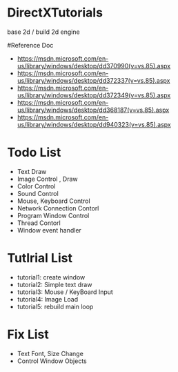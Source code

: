 # DirectXTutorials
base 2d / build 2d engine

#Reference Doc
- https://msdn.microsoft.com/en-us/library/windows/desktop/dd370990(v=vs.85).aspx
- https://msdn.microsoft.com/en-us/library/windows/desktop/dd372337(v=vs.85).aspx
- https://msdn.microsoft.com/en-us/library/windows/desktop/dd372349(v=vs.85).aspx
- https://msdn.microsoft.com/en-us/library/windows/desktop/dd368187(v=vs.85).aspx
- https://msdn.microsoft.com/en-us/library/windows/desktop/dd940323(v=vs.85).aspx

# Todo List   
- Text Draw
- Image Control , Draw
- Color Control
- Sound Control
- Mouse, Keyboard Control
- Network Connection Contorl
- Program Window Control
- Thread Contorl
- Window event handler

# Tutlrial List
- tutorial1: create window
- tutorial2: Simple text draw
- tutorial3: Mouse / KeyBoard Input
- tutorial4: Image Load
- tutorial5: rebuild main loop
# Fix List
- Text Font, Size Change
- Control Window Objects